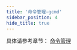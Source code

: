 ```yaml
---
title: '命令管理-gcmd'
sidebar_position: 4
hide_title: true
---
```


具体请参考章节： [命令管理](../../4-核心组件/2-命令管理/2-命令管理.md)